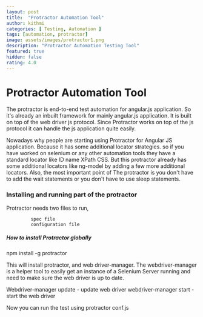 ```yaml
---
layout: post
title:  "Protractor Automation Tool"
author: kithmi
categories: [ Testing, Automation ]
tags: [automation, protractor]
image: assets/images/protractor1.png
description: "Protractor Automation Testing Tool"
featured: true
hidden: false
rating: 4.0
---
```


# Protractor Automation Tool

The protractor is end-to-end test automation for angular.js application. So it's already an inbuilt framework for mainly angular.js application. It is built on top of the web driver js protocol. Since Protractor works on top of the js protocol it can handle the js application quite easily.

Nowadays why people are starting using Protractor for Angular JS application. Because it has some additional locator strategies. so if you have worked on selenium or any other automation
tools they have a standard locator like ID name XPath CSS. But this protractor already has some additional locators like ng-model by adding a few more additional locators. 
Also, the most important point of The protractor is you don't have to add the wait statements or you
don't have to use sleep statements.
 
### Installing and running part of the protractor 
 
Protractor needs two files to run,  

             spec file 
             configuration file 
   
##### How to install Protractor globally 
 
npm install -g protractor 


This will install protractor, and web driver-manager. The webdriver-manager is a helper tool to easily get an instance of a Selenium Server running and need to make sure the web driver is up to date.

Webdriver-manager update - update web driver
webdriver-manager start - start the web driver

Now you can run the test using protractor conf.js
